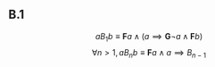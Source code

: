 ## B.1
$$aB_1b \equiv \textbf{F}a \wedge (a \implies \textbf{G}\neg a \wedge \textbf{F} b)$$
$$\forall n > 1, aB_nb \equiv \textbf{F}a \wedge a \implies B_{n-1}$$
